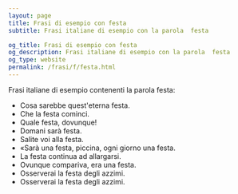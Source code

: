 ```yaml
---
layout: page
title: Frasi di esempio con festa 
subtitle: Frasi italiane di esempio con la parola  festa

og_title: Frasi di esempio con festa 
og_description: Frasi italiane di esempio con la parola  festa
og_type: website
permalink: /frasi/f/festa.html
---
```


Frasi italiane di esempio contenenti la parola festa:


- Cosa sarebbe quest'eterna festa.
- Che la festa cominci.
- Quale festa, dovunque!
- Domani sarà festa.
- Salite voi alla festa.
- «Sarà una festa, piccina, ogni giorno una festa.
- La festa continua ad allargarsi.
- Ovunque compariva, era una festa.
- Osserverai la festa degli azzimi.
- Osserverai la festa degli azzimi.
